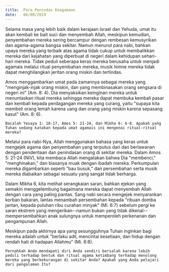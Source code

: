 ```yaml
---
title:  Para Penindas Keagamaan
date:   06/08/2019
---
```


Selama masa yang lebih baik dalam kerajaan Israel dan Yehuda, umat itu akan kembali ke bait suci dan menyembah Allah, meskipun kemudian, penyembahan mereka sering bercampur dengan rembesan kemusyrikan dan agama-agama bangsa sekitar. Namun menurut para nabi, bahkan upaya mereka yang terbaik atas agama tidak cukup untuk membalikkan mereka dari kejahatan yang diperbuat di negeri dalam kehidupan sehari-hari mereka. Tidak peduli seberapa keras mereka berusaha untuk menjadi agamais melalui ritual penyembahan mereka, musik himne mereka tidak dapat menghilangkan jeritan orang miskin dan tertindas. 

Amos menggambarkan umat pada zamannya sebagai mereka yang "menginjak-injak orang miskin, dan yang membinasakan orang sengsara di negeri ini" (Am. 8: 4). Dia menyaksikan keinginan mereka untuk menuntaskan ritual mereka sehingga mereka dapat membuka kembali pasar dan kembali kepada perdagangan mereka yang curang, yaitu "supaya kita membeli orang lemah karena uang dan orang yang miskin karena sepasang kasut" (Am. 8: 6).

`Bacalah Yesaya 1: 10-17, Amos 5: 21-24, dan Mikha 6: 6-8. Apakah yang Tuhan sedang katakan kepada umat agamais ini mengenai ritual-ritual mereka?`

Melalui para nabi-Nya, Allah menggunakan bahasa yang keras untuk mengejek agama dan penyembahan yang terputus dari dan berlawanan dengan penderitaan dan penindasan orang di sekitar mereka. Dalam Amos 5: 21-24 (NIV), kita membaca Allah mengatakan bahwa Dia "membenci," "menghinakan," dan biasanya muak dengan ibadah mereka. Perkumpulan mereka digambarkan seperti "bau busuk," dan persembahan serta musik mereka diabaikan sebagai sesuatu yang sangat tidak berharga.

Dalam Mikha 6, kita melihat serangkaian saran, bahkan ejekan yang semakin menggelembung bagaimana mereka dapat menyembah Allah dengan cara yang paling pantas. Sang nabi secara mengejek menyarankan korban bakaran, lantas menambah persembahan kepada "ribuan domba jantan, kepada puluhan ribu curahan minyak" (Mi. 6:7) sebelum pergi ke saran ekstrem yang mengerikan--namun bukan yang tidak dikenal--mempersembahkan anak sulungnya untuk memperoleh perkenanan dan pengampunan Allah.

Meskipun pada akhirnya apa yang sesungguhnya Tuhan inginkan bagi mereka adalah untuk "berlaku adil, mencintai kesetiaan, dan hidup dengan rendah hati di hadapan Allahmu" (Mi. 6:8).

`Pernahkah Anda mendapati diri Anda sendiri bersalah karena lebih peduli terhadap bentuk dan ritual agama ketimbang terhadap menolong mereka yang berkekurangan di sekitar Anda? Apakah yang Anda pelajari dari pengalaman Itu?`